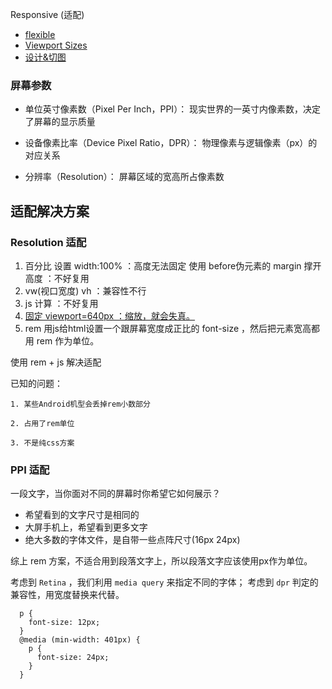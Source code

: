 Responsive (适配)

  * [flexible](https://github.com/amfe/lib-flexible)
  * [Viewport Sizes](http://viewportsizes.com/)
  * [设计&切图](http://www.zhihu.com/question/25308946?utm_campaign=weibo_page&utm_medium=rss&utm_source=weibo)

### 屏幕参数

- 单位英寸像素数（Pixel Per Inch，PPI）： 现实世界的一英寸内像素数，决定了屏幕的显示质量

- 设备像素比率（Device Pixel Ratio，DPR）： 物理像素与逻辑像素（px）的对应关系

- 分辨率（Resolution）： 屏幕区域的宽高所占像素数

## 适配解决方案

### Resolution 适配

  1. 百分比
      设置 width:100% ：高度无法固定
      使用 before伪元素的 margin 撑开高度 ：不好复用
  2. vw(视口宽度) vh ：兼容性不行
  3. js 计算 ：不好复用
  4. [固定 viewport=640px ：缩放，就会失真。]()
  5. rem 用js给html设置一个跟屏幕宽度成正比的 font-size ，然后把元素宽高都用 rem 作为单位。

使用 rem + js 解决适配

已知的问题：

    1. 某些Android机型会丢掉rem小数部分

    2. 占用了rem单位

    3. 不是纯css方案


### PPI 适配

  一段文字，当你面对不同的屏幕时你希望它如何展示？

  + 希望看到的文字尺寸是相同的
  + 大屏手机上，希望看到更多文字
  + 绝大多数的字体文件，是自带一些点阵尺寸(16px 24px)

综上 rem 方案，不适合用到段落文字上，所以段落文字应该使用px作为单位。

考虑到 `Retina` ，我们利用 `media query` 来指定不同的字体；
考虑到 `dpr` 判定的兼容性，用宽度替换来代替。

```
  p {
    font-size: 12px;
  }
  @media (min-width: 401px) {
    p {
      font-size: 24px;
    }
  }
```
